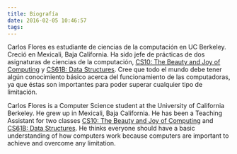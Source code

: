 ```yaml
---
title: Biografía
date: 2016-02-05 10:46:57
tags: 
---
```


Carlos Flores es estudiante de ciencias de la computación en UC Berkeley. Creció en Mexicali, Baja California. Ha sido jefe de prácticas de dos asignaturas de ciencias de la computación, [CS10: The Beauty and Joy of Computing](https://cs10.org/fa15) y [CS61B: Data Structures](http://cs61b.ug). Cree que todo el mundo debe tener algún conocimiento básico acerca del funcionamiento de las computadoras, ya que éstas son importantes para poder superar cualquier tipo de limitación.

Carlos Flores is a Computer Science student at the University of California Berkeley. He grew up in Mexicali, Baja California. He has been a Teaching Assistant for two classes [CS10: The Beauty and Joy of Computing](https://cs10.org/fa15) and [CS61B: Data Structures](http://cs61b.ug). He thinks everyone should have a basic understanding of how computers work because computers are important to achieve and overcome any limitation.

